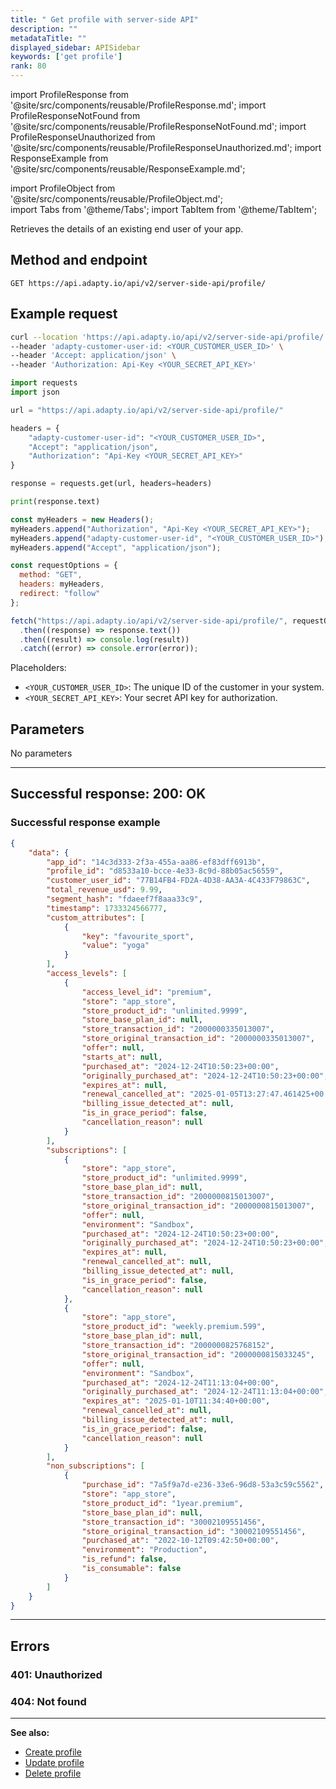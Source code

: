 ```yaml
---
title: " Get profile with server-side API"
description: ""
metadataTitle: ""
displayed_sidebar: APISidebar
keywords: ['get profile']
rank: 80
---
```


import ProfileResponse from '@site/src/components/reusable/ProfileResponse.md';
import ProfileResponseNotFound from '@site/src/components/reusable/ProfileResponseNotFound.md';
import ProfileResponseUnauthorized from '@site/src/components/reusable/ProfileResponseUnauthorized.md';
import ResponseExample from '@site/src/components/reusable/ResponseExample.md';

import ProfileObject from '@site/src/components/reusable/ProfileObject.md';  
import Tabs from '@theme/Tabs'; 
import TabItem from '@theme/TabItem'; 

Retrieves the details of an existing end user of your app.

## Method and endpoint

```http
GET https://api.adapty.io/api/v2/server-side-api/profile/
```

## Example request

<Tabs groupId="api-lang" queryString> 

<TabItem value="curl" label="cURL" default> 

```bash showLineNumbers
curl --location 'https://api.adapty.io/api/v2/server-side-api/profile/' \
--header 'adapty-customer-user-id: <YOUR_CUSTOMER_USER_ID>' \
--header 'Accept: application/json' \
--header 'Authorization: Api-Key <YOUR_SECRET_API_KEY>'
```

</TabItem> 

<TabItem value="python" label="Python" default> 

```python showLineNumbers
import requests
import json

url = "https://api.adapty.io/api/v2/server-side-api/profile/"

headers = {
    "adapty-customer-user-id": "<YOUR_CUSTOMER_USER_ID>",
    "Accept": "application/json",
    "Authorization": "Api-Key <YOUR_SECRET_API_KEY>"
}

response = requests.get(url, headers=headers)

print(response.text)
```

</TabItem> 

<TabItem value="js" label="JavaScript" default> 

```javascript showLineNumbers
const myHeaders = new Headers();
myHeaders.append("Authorization", "Api-Key <YOUR_SECRET_API_KEY>");
myHeaders.append("adapty-customer-user-id", "<YOUR_CUSTOMER_USER_ID>");
myHeaders.append("Accept", "application/json");

const requestOptions = {
  method: "GET",
  headers: myHeaders,
  redirect: "follow"
};

fetch("https://api.adapty.io/api/v2/server-side-api/profile/", requestOptions)
  .then((response) => response.text())
  .then((result) => console.log(result))
  .catch((error) => console.error(error));
```

</TabItem> 

</Tabs>

Placeholders: 

- `<YOUR_CUSTOMER_USER_ID>`: The unique ID of the customer in your system.
- `<YOUR_SECRET_API_KEY>`: Your secret API key for authorization.

## Parameters

No parameters

---

## Successful response: 200: OK

<ProfileResponse />	

### Successful response example

```json showLineNumbers
{
    "data": {
        "app_id": "14c3d333-2f3a-455a-aa86-ef83dff6913b",
        "profile_id": "d8533a10-bcce-4e33-8c9d-88b05ac56559",
        "customer_user_id": "77B14FB4-FD2A-4D38-AA3A-4C433F79863C",
        "total_revenue_usd": 9.99,
        "segment_hash": "fdaeef7f8aaa33c9",
        "timestamp": 1733324566777,
        "custom_attributes": [
            {
                "key": "favourite_sport",
                "value": "yoga"
            }
        ],
        "access_levels": [
            {
                "access_level_id": "premium",
                "store": "app_store",
                "store_product_id": "unlimited.9999",
                "store_base_plan_id": null,
                "store_transaction_id": "2000000335013007",
                "store_original_transaction_id": "2000000335013007",
                "offer": null,
                "starts_at": null,
                "purchased_at": "2024-12-24T10:50:23+00:00",
                "originally_purchased_at": "2024-12-24T10:50:23+00:00",
                "expires_at": null,
                "renewal_cancelled_at": "2025-01-05T13:27:47.461425+00:00",
                "billing_issue_detected_at": null,
                "is_in_grace_period": false,
                "cancellation_reason": null
            }
        ],
        "subscriptions": [
            {
                "store": "app_store",
                "store_product_id": "unlimited.9999",
                "store_base_plan_id": null,
                "store_transaction_id": "2000000815013007",
                "store_original_transaction_id": "2000000815013007",
                "offer": null,
                "environment": "Sandbox",
                "purchased_at": "2024-12-24T10:50:23+00:00",
                "originally_purchased_at": "2024-12-24T10:50:23+00:00",
                "expires_at": null,
                "renewal_cancelled_at": null,
                "billing_issue_detected_at": null,
                "is_in_grace_period": false,
                "cancellation_reason": null
            },
            {
                "store": "app_store",
                "store_product_id": "weekly.premium.599",
                "store_base_plan_id": null,
                "store_transaction_id": "2000000825768152",
                "store_original_transaction_id": "2000000815033245",
                "offer": null,
                "environment": "Sandbox",
                "purchased_at": "2024-12-24T11:13:04+00:00",
                "originally_purchased_at": "2024-12-24T11:13:04+00:00",
                "expires_at": "2025-01-10T11:34:40+00:00",
                "renewal_cancelled_at": null,
                "billing_issue_detected_at": null,
                "is_in_grace_period": false,
                "cancellation_reason": null
            }
        ],
        "non_subscriptions": [
            {
                "purchase_id": "7a5f9a7d-e236-33e6-96d8-53a3c59c5562",
                "store": "app_store",
                "store_product_id": "1year.premium",
                "store_base_plan_id": null,
                "store_transaction_id": "30002109551456",
                "store_original_transaction_id": "30002109551456",
                "purchased_at": "2022-10-12T09:42:50+00:00",
                "environment": "Production",
                "is_refund": false,
                "is_consumable": false
            }
        ]
    }
}
```

<!--- <ResponseExample />   --->

---

## Errors

### 401: Unauthorized

<ProfileResponseUnauthorized /> 

### 404: Not found

<ProfileResponseNotFound />  



------

**See also:**

- [Create profile](api-adapty#/operations/createProfile)
- [Update profile](api-adapty#/operations/updateProfile)
- [Delete profile](api-adapty#/operations/deleteProfile)
